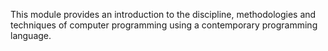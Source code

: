 This module provides an introduction to the discipline, methodologies and techniques of computer
programming using a contemporary programming language.
